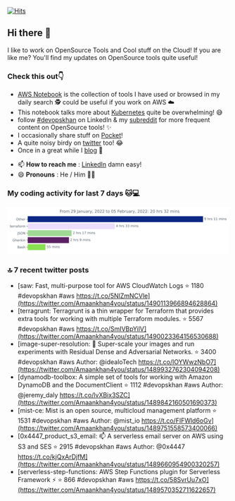[![Hits](https://hits.seeyoufarm.com/api/count/incr/badge.svg?url=https%3A%2F%2Fgithub.com%2Fakhan4u%2Fhit-counter&count_bg=%2379C83D&title_bg=%23555555&icon=&icon_color=%23E7E7E7&title=visits&edge_flat=false)](https://hits.seeyoufarm.com)

## Hi there 👋

I like to work on OpenSource Tools and Cool stuff on the Cloud! If you are like me? You'll find my updates on OpenSource tools quite useful!

### Check this out👇

* [AWS Notebook](https://histre.com/public/notebooks/dnllyanu/aws/) is the collection of tools I have used or browsed in my daily search 🕵️ could be useful if you work on AWS ☁️
* This notebook talks more about [Kubernetes](https://histre.com/public/notebooks/6uxdvo3y/kubernetes/) quite be overwhelming! 😅
* follow [#devopskhan](https://www.linkedin.com/feed/hashtag/devopskhan/) on LinkedIn & my [subreddit](https://www.reddit.com/r/devopskhan/) for more frequent content on OpenSource tools! ✨
* I occasionally share stuff on [Pocket](https://getpocket.com/@ej6g8d1dp2829A16a9Tf5d4T6bAMp3d8791rejDe86yem3bm4e14ex4fT4dluk29)!
* A quite noisy birdy on [twitter](https://twitter.com/Amaankhan4you) too! 😂
* Once in a great while I [blog](https://linuxparrot.com/) 😬


- 📫 **How to reach me** : [LinkedIn](https://www.linkedin.com/in/amaan-khan-linux-ninja) damn easy!
- 😄 **Pronouns** : He / Him 🤷‍♂️

### My coding activity for last 7 days 🐱💻

<img src="https://github.com/akhan4u/akhan4u/blob/main/images/stat.svg" alt="Amaan's Wakatime Activity!"/>

### 🔝 7 recent twitter posts
<!-- DEVDOJO:START -->
- [saw: Fast, multi-purpose tool for AWS CloudWatch Logs
⭐️ 1180
#devopskhan #aws
https://t.co/5NlZmNCVle](https://twitter.com/Amaankhan4you/status/1490113966894628864)
- [terragrunt: Terragrunt is a thin wrapper for Terraform that provides extra tools for working with multiple Terraform modules.
⭐️ 5567
#devopskhan #aws
https://t.co/SmIVBpYilV](https://twitter.com/Amaankhan4you/status/1490023364156530688)
- [image-super-resolution: 🔎 Super-scale your images and run experiments with Residual Dense and Adversarial Networks.
⭐️ 3400
#devopskhan #aws
Author: @idealoTech
https://t.co/IOYWwzNbO7](https://twitter.com/Amaankhan4you/status/1489932762304094208)
- [dynamodb-toolbox: A simple set of tools for working with Amazon DynamoDB and the DocumentClient
⭐️ 1112
#devopskhan #aws
Author: @jeremy_daly
https://t.co/lvXBix3SZC](https://twitter.com/Amaankhan4you/status/1489842160501690373)
- [mist-ce: Mist is an open source, multicloud management platform
⭐️ 1531
#devopskhan #aws
Author: @mist_io
https://t.co/FIFWld6oGv](https://twitter.com/Amaankhan4you/status/1489751558573400066)
- [0x4447_product_s3_email: 📫 A serverless email server on AWS using S3 and SES
⭐️ 2915
#devopskhan #aws
Author: @0x4447
https://t.co/kjQxArDjfM](https://twitter.com/Amaankhan4you/status/1489660954900320257)
- [serverless-step-functions: AWS Step Functions plugin for Serverless Framework ⚡️
⭐️ 866
#devopskhan #aws
https://t.co/58SvrUu7xO](https://twitter.com/Amaankhan4you/status/1489570352711622657)
<!-- DEVDOJO:END -->

<!-- ![Amaan's GitHub stats](https://github-readme-stats.vercel.app/api?username=akhan4u&count_private=true&show_icons=true&hide=contribs) -->
